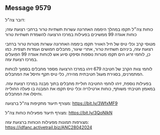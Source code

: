 ## Message 9579

דובר צה"ל:

כוחות צה״ל תקפו במהלך היממה האחרונה עשרות תשתיות טרור ברחבי רצועת עזה; כוחות אוגדה 99 ממשיכים בפעילות במרכז הרצועה להשמדת תשתיות טרור

מטוסי קרב וכלי טיס של חיל האוויר תקפו ביממה האחרונה עשרות מטרות טרור ברחבי רצועת עזה, ביניהם תשתיות טרור, אתרי שיגור, מחבלים חמושים ועמדות תצפית. כמו כן, לוחמי זרוע הים תקפו מטרות נוספות וסיפקו סיוע אש לכוחות אוגדה 99 הפועלים במרכז רצועת עזה.

לוחמי צוות הקרב של חטיבה 679 זיהו במרכז הרצועה מספר מחבלים בסמוך לכוחות המתמרנים, בסגירת מעגל חטיבתית מהירה, כלי טיס תקף וחיסל את המחבלים.

בפעילות נוספת, זיהו לוחמי החטיבה חוליית מחבלים בתוך מבנה במרכז רצועת עזה. במאמץ חטיבתי משותף, כוחות ארטילריה וכלי טיס תקפו את המבנה בו פעלה החולייה וחיסלו את המחבלים.

מצורף תיעוד מתקיפות צה"ל ברצועה:  https://bit.ly/3WfxMF9

מצורף תיעוד מפעילות כוחות צה"ל:  https://bit.ly/3QoNIkN

מצורפות תמונות מפעילות הכוחות ברצועת עזה: https://idfanc.activetrail.biz/ANC28042024

